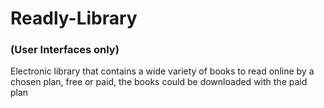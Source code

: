 # Readly-Library
### (User Interfaces only)
Electronic library that contains a wide variety of books to read online by a chosen plan, free or paid, the books could be downloaded with the paid plan
